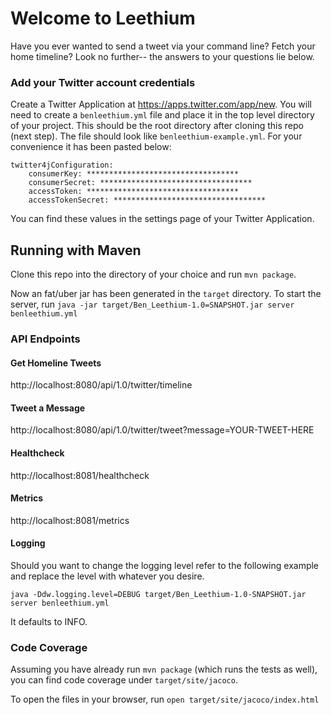 # Welcome to Leethium

Have you ever wanted to send a tweet via your command line? Fetch your home timeline? Look no further-- the answers to your questions lie below.

### Add your Twitter account credentials
Create a Twitter Application at https://apps.twitter.com/app/new. You will need to create a `benleethium.yml` file and place it in the top level directory of your project. This should be the root directory after cloning this repo (next step). The file should look like `benleethium-example.yml`. For your convenience it has been pasted below:

```
twitter4jConfiguration:
    consumerKey: **********************************
    consumerSecret: **********************************
    accessToken: **********************************
    accessTokenSecret: **********************************
```
You can find these values in the settings page of your Twitter Application.

## Running with Maven

Clone this repo into the directory of your choice and run `mvn package`.

Now an fat/uber jar has been generated in the `target` directory. To start the server, run `java -jar target/Ben_Leethium-1.0=SNAPSHOT.jar server benleethium.yml`

### API Endpoints

#### Get Homeline Tweets

http://localhost:8080/api/1.0/twitter/timeline

#### Tweet a Message

http://localhost:8080/api/1.0/twitter/tweet?message=YOUR-TWEET-HERE

#### Healthcheck

http://localhost:8081/healthcheck

#### Metrics

http://localhost:8081/metrics

#### Logging

Should you want to change the logging level refer to the following example and replace the level with whatever you desire.

`java -Ddw.logging.level=DEBUG target/Ben_Leethium-1.0-SNAPSHOT.jar server benleethium.yml`

It defaults to INFO.

### Code Coverage
Assuming you have already run `mvn package` (which runs the tests as well), you can find code coverage under `target/site/jacoco`.

To open the files in your browser, run `open target/site/jacoco/index.html`

